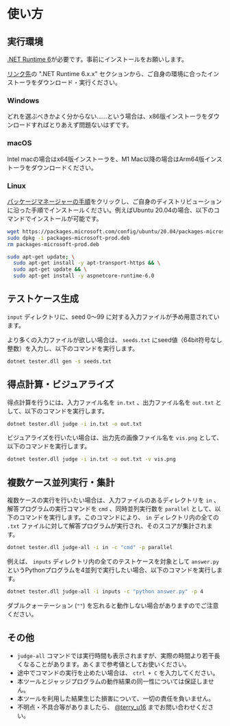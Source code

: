 # 使い方

## 実行環境

[.NET Runtime 6](https://dotnet.microsoft.com/ja-jp/download/dotnet/6.0)が必要です。事前にインストールをお願いします。

[リンク先](https://dotnet.microsoft.com/ja-jp/download/dotnet/6.0)の ".NET Runtime 6.x.x" セクションから、ご自身の環境に合ったインストーラをダウンロード・実行ください。

### Windows

どれを選ぶべきかよく分からない……という場合は、x86版インストーラをダウンロードすればとりあえず問題ないはずです。

### macOS

Intel macの場合はx64版インストーラを、M1 Mac以降の場合はArm64版インストーラをダウンロードください。

### Linux

[パッケージマネージャーの手順](https://docs.microsoft.com/ja-jp/dotnet/core/install/linux?WT.mc_id=dotnet-35129-website)をクリックし、ご自身のディストリビューションに沿った手順でインストールください。例えばUbuntu 20.04の場合、以下のコマンドでインストールが可能です。

```bash
wget https://packages.microsoft.com/config/ubuntu/20.04/packages-microsoft-prod.deb -O packages-microsoft-prod.deb
sudo dpkg -i packages-microsoft-prod.deb
rm packages-microsoft-prod.deb

sudo apt-get update; \
  sudo apt-get install -y apt-transport-https && \
  sudo apt-get update && \
  sudo apt-get install -y aspnetcore-runtime-6.0
```

## テストケース生成

`input` ディレクトリに、seed 0～99 に対する入力ファイルが予め用意されています。

より多くの入力ファイルが欲しい場合は、 `seeds.txt` にseed値（64bit符号なし整数）を入力し、以下のコマンドを実行します。

```bash
dotnet tester.dll gen -s seeds.txt
```

## 得点計算・ビジュアライズ

得点計算を行うには、入力ファイル名を `in.txt` 、出力ファイル名を `out.txt` として、以下のコマンドを実行します。

```bash
dotnet tester.dll judge -i in.txt -o out.txt
```

ビジュアライズを行いたい場合は、出力先の画像ファイル名を `vis.png` として、以下のコマンドを実行します。

```bash
dotnet tester.dll judge -i in.txt -o out.txt -v vis.png
```

## 複数ケース並列実行・集計

複数ケースの実行を行いたい場合は、入力ファイルのあるディレクトリを `in` 、解答プログラムの実行コマンドを `cmd` 、同時並列実行数を `parallel` として、以下のコマンドを実行します。このコマンドにより、 `in` ディレクトリ内の全ての `.txt` ファイルに対して解答プログラムが実行され、そのスコアが集計されます。

```bash
dotnet tester.dll judge-all -i in -c "cmd" -p parallel
```

例えば、 `inputs` ディレクトリ内の全てのテストケースを対象として `answer.py` というPythonプログラムを4並列で実行したい場合、以下のコマンドを実行します。

```bash
dotnet tester.dll judge-all -i inputs -c "python answer.py" -p 4
```

ダブルクォーテーション (`""`) を忘れると動作しない場合がありますのでご注意ください。

## その他

- `judge-all` コマンドでは実行時間も表示されますが、実際の時間より若干長くなることがあります。あくまで参考値としてお使いください。
- 途中でコマンドの実行を止めたい場合は、 `ctrl + C` を入力してください。
- 本ツールとジャッジプログラムの動作結果の同一性については保証しません。
- 本ツールを利用した結果生じた損害について、一切の責任を負いません。
- 不明点・不具合等がありましたら、 [@terry_u16](https://twitter.com/terry_u16) までお問い合わせください。
